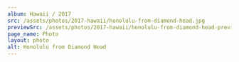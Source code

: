 ```yaml
---
album: Hawaii / 2017
src: /assets/photos/2017-hawaii/honolulu-from-diamond-head.jpg
previewSrc: /assets/photos/2017-hawaii/honolulu-from-diamond-head-preview.jpg
page_name: Photo
layout: photo
alt: Honolulu from Diamond Head
---
```

